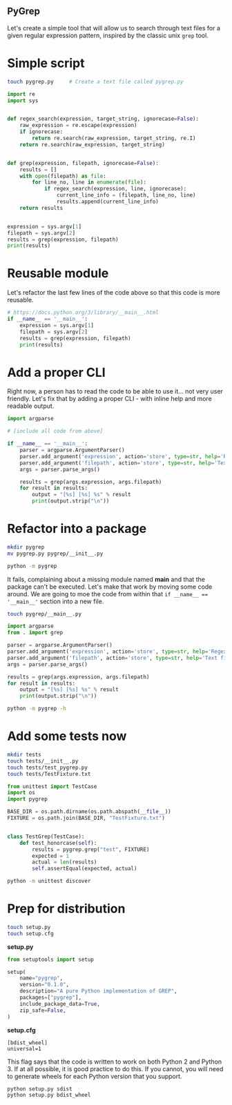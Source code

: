 PyGrep
--------

Let's create a simple tool that will allow us to search through text files for a given regular expression pattern, inspired by the classic unix `grep` tool.

# Simple script

```bash
touch pygrep.py     # Create a text file called pygrep.py
```

```python
import re
import sys


def regex_search(expression, target_string, ignorecase=False):
    raw_expression = re.escape(expression)
    if ignorecase:
        return re.search(raw_expression, target_string, re.I)
    return re.search(raw_expression, target_string)


def grep(expression, filepath, ignorecase=False):
    results = []
    with open(filepath) as file:
        for line_no, line in enumerate(file):
            if regex_search(expression, line, ignorecase):
                current_line_info = (filepath, line_no, line)
                results.append(current_line_info)
    return results


expression = sys.argv[1]
filepath = sys.argv[2]
results = grep(expression, filepath)
print(results)
```

# Reusable module

Let's refactor the last few lines of the code above so that this code is more reusable.

```python
# https://docs.python.org/3/library/__main__.html
if __name__ == '__main__':
    expression = sys.argv[1]
    filepath = sys.argv[2]
    results = grep(expression, filepath)
    print(results)
```

# Add a proper CLI

Right now, a person has to read the code to be able to use it... not very user friendly. Let's fix that by adding a proper CLI - with inline help and more readable output.

```python
import argparse

# [include all code from above]

if __name__ == '__main__':
    parser = argparse.ArgumentParser()
    parser.add_argument('expression', action='store', type=str, help='Regex to search for')
    parser.add_argument('filepath', action='store', type=str, help='Text file to search through')
    args = parser.parse_args()

    results = grep(args.expression, args.filepath)
    for result in results:
        output = "[%s] [%s] %s" % result
        print(output.strip("\n"))
```

# Refactor into a package

```bash
mkdir pygrep
mv pygrep.py pygrep/__init__.py

python -m pygrep
```
It fails, complaining about a missing module named __main__ and that the package can't be executed. Let's make that work by moving some code around. We are going to moe the code from within that `if __name__ == '__main__'` section into a new file.

```bash
touch pygrep/__main__.py
```

```python
import argparse
from . import grep

parser = argparse.ArgumentParser()
parser.add_argument('expression', action='store', type=str, help='Regex to search for')
parser.add_argument('filepath', action='store', type=str, help='Text file to search through')
args = parser.parse_args()

results = grep(args.expression, args.filepath)
for result in results:
    output = "[%s] [%s] %s" % result
    print(output.strip("\n"))
```

```bash
python -m pygrep -h
```

# Add some tests now

```bash
mkdir tests
touch tests/__init__.py
touch tests/test_pygrep.py
touch tests/TestFixture.txt
```

```python
from unittest import TestCase
import os
import pygrep

BASE_DIR = os.path.dirname(os.path.abspath(__file__))
FIXTURE = os.path.join(BASE_DIR, "TestFixture.txt")


class TestGrep(TestCase):
    def test_honorcase(self):
        results = pygrep.grep("test", FIXTURE)
        expected = 1
        actual = len(results)
        self.assertEqual(expected, actual)
```

```bash
python -m unittest discover
```

# Prep for distribution

```bash
touch setup.py
touch setup.cfg
```

**setup.py**
```python
from setuptools import setup

setup(
    name="pygrep",
    version="0.1.0",
    description="A pure Python implementation of GREP",
    packages=["pygrep"],
    include_package_data=True,
    zip_safe=False,
)
```

**setup.cfg**
```
[bdist_wheel]
universal=1
```

This flag says that the code is written to work on both Python 2 and Python 3. If at all possible, it is good practice to do this. If you cannot, you will need to generate wheels for each Python version that you support.

```bash
python setup.py sdist
python setup.py bdist_wheel
```